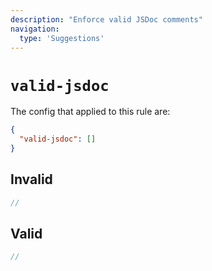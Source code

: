 ```yaml
---
description: "Enforce valid JSDoc comments"
navigation:
  type: 'Suggestions'
---
```


# `valid-jsdoc`

The config that applied to this rule are:

```json
{
  "valid-jsdoc": []
}
```

## Invalid

```js invalid
//
```

## Valid

```js valid
//
```
  
